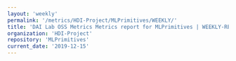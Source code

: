 ```yaml
---
layout: 'weekly'
permalink: '/metrics/HDI-Project/MLPrimitives/WEEKLY/'
title: 'DAI Lab OSS Metrics Metrics report for MLPrimitives | WEEKLY-REPORT-2019-12-15'
organization: 'HDI-Project'
repository: 'MLPrimitives'
current_date: '2019-12-15'
---
```

